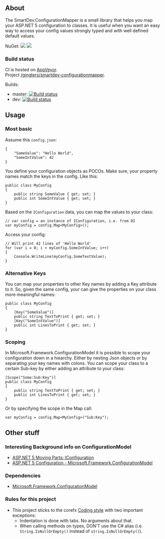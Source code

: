 ## About

The SmartDev.ConfigurationMapper is a small library that helps you map your ASP.NET 5 configuration to classes. It is useful when you want an easy way to access your config values strongly typed and with well defined default values.

NuGet: [![](http://img.shields.io/nuget/v/SmartDev.ConfigurationMapper.svg?style=flat-square)](http://www.nuget.org/packages/SmartDev.ConfigurationMapper) [![](http://img.shields.io/nuget/dt/SmartDev.ConfigurationMapper.svg?style=flat-square)](http://www.nuget.org/packages/SmartDev.ConfigurationMapper)

### Build status

CI is hosted on [AppVeyor](http://www.appveyor.com/).  
Project [/gingters/smartdev-configurationmapper](https://ci.appveyor.com/project/gingters/smartdev-configurationmapper).

Builds:
* master: [![Build status](https://ci.appveyor.com/api/projects/status/6xpyv803q7wawrd5/branch/master?svg=true&pendingText=master%20-%20pending&passingText=master%20-%20OK&failingText=master%20-%20failed)](https://ci.appveyor.com/project/gingters/smartdev-configurationmapper/branch/master)  
* dev: [![Build status](https://ci.appveyor.com/api/projects/status/6xpyv803q7wawrd5/branch/dev?svg=true&pendingText=dev%20-%20pending&passingText=dev%20-%20OK&failingText=dev%20-%20failed)](https://ci.appveyor.com/project/gingters/smartdev-configurationmapper/branch/dev)  

## Usage

### Most basic

Assume this `config.json`:

    {
        "SomeValue": "Hello World",
        "SomeIntValue": 42
    }

You define your configuration objects as POCOs. Make sure, your property names match the keys in the config. Like this:

    public class MyConfig
    {
        public string SomeValue { get; set; }
        public int SomeIntValue { get; set; }
    }

Based on the `IConfiguration` data, you can map the values to your class:

    // var config = an instance of IConfiguration, i.e. from DI
    var myConfig = config.Map<MyConfig>();

Access your config:

    // Will print 42 lines of 'Hello World'
    for (var i = 0; i < myConfig.SomeIntValue; i++)
    {
        Console.WriteLine(myConfig.SomeTextValue);
    }

### Alternative Keys

You can map your properties to other Key names by adding a Key attribute to it. So, given the same config, your can give the properties on your class more meaningful names:

    public class MyConfig
    {
        [Key("SomeValue")]
        public string TextToPrint { get; set; }
        [Key("SomeIntValue")]
        public int LinesToPrint { get; set; }
    }

### Scoping

In Microsoft.Framework.ConfigurationModel it is possible to scope your configuration down in a hiearchy. Either by nesting Json objects or by separating your key names with colons. You can scope your class to a certain Sub-key by either adding an attribute to your class:

    [Scope("Some:Sub:Key")]
    public class MyConfig
    {
        public string TextToPrint { get; set; }
        public int LinesToPrint { get; set; }
    }

Or by specifying the scope in the Map call:

    var myConfig = config.Map<MyConfig>("Sub:Key");

## Other stuff

### Interesting Background info on ConfigurationModel

* [ASP.NET 5 Moving Parts: IConfiguration](http://whereslou.com/2014/05/23/asp-net-vnext-moving-parts-iconfiguration/)
* [ASP.NET 5 Configuration - Microsoft.Framework.ConfigurationModel](http://blog.jsinh.in/asp-net-5-configuration-microsoft-framework-configurationmodel/)

### Dependencies

* [Microsoft.Framework.ConfigurationModel](https://github.com/aspnet/Configuration/)

### Rules for this project

* This project sticks to the corefx [Coding style](https://github.com/dotnet/corefx/wiki/Coding-style) with two important exceptions:  
  * Indentation is done with tabs. No arguments about that.
  * When calling methods on types, DON'T use the C# alias (i.e. `String.IsNullOrEmpty()` instead of `string.IsNullOrEmpty()`).
